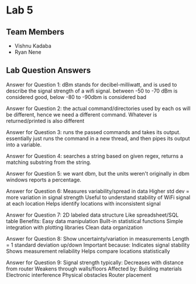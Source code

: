 # Lab 5

## Team Members
- Vishnu Kadaba
- Ryan Nene

## Lab Question Answers

Answer for Question 1: 
    dBm stands for decibel-milliwatt, and is used to describe the signal strength of a wifi signal.
    between -50 to -70 dBm is considered good, below -80 to -90dbm is considered bad

Answer for Question 2:
    the actual command/directories used by each os will be different, hence we need a different command. Whatever is returned/printed is also different

Answer for Question 3:
    runs the passed commands and takes its output. essentially just runs the command in a new thread, and then pipes its output into a variable.

Answer for Question 4:
    searches a string based on given regex, returns a matching substring from the string.

Answer for Question 5:
    we want dbm, but the units weren't originally in dbm
    windows reports a percentage.

Answer for Question 6:
    Measures variability/spread in data
    Higher std dev = more variation in signal strength
    Useful to understand stability of WiFi signal at each location
    Helps identify locations with inconsistent signal

Answer for Question 7:
    2D labeled data structure
    Like spreadsheet/SQL table
    Benefits:
    Easy data manipulation
    Built-in statistical functions
    Simple integration with plotting libraries
    Clean data organization

Answer for Question 8:
    Show uncertainty/variation in measurements
    Length = 1 standard deviation up/down
    Important because:
    Indicates signal stability
    Shows measurement reliability
    Helps compare locations statistically

Answer for Question 9:
    Signal strength typically:
    Decreases with distance from router
    Weakens through walls/floors
    Affected by:
    Building materials
    Electronic interference
    Physical obstacles
    Router placement